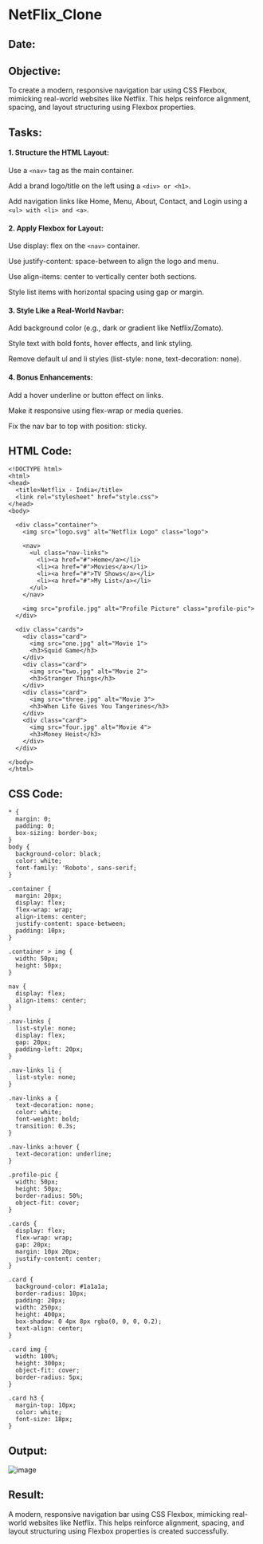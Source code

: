 # NetFlix_Clone
## Date:
## Objective:
To create a modern, responsive navigation bar using CSS Flexbox, mimicking real-world websites like Netflix. This helps reinforce alignment, spacing, and layout structuring using Flexbox properties.

## Tasks:

#### 1. Structure the HTML Layout:
Use a ```<nav>``` tag as the main container.

Add a brand logo/title on the left using a ```<div> or <h1>```.

Add navigation links like Home, Menu, About, Contact, and Login using a ```<ul> with <li> and <a>```.

#### 2. Apply Flexbox for Layout:
Use display: flex on the ```<nav>``` container.

Use justify-content: space-between to align the logo and menu.

Use align-items: center to vertically center both sections.

Style list items with horizontal spacing using gap or margin.

#### 3. Style Like a Real-World Navbar:
Add background color (e.g., dark or gradient like Netflix/Zomato).

Style text with bold fonts, hover effects, and link styling.

Remove default ul and li styles (list-style: none, text-decoration: none).

#### 4. Bonus Enhancements:
Add a hover underline or button effect on links.

Make it responsive using flex-wrap or media queries.

Fix the nav bar to top with position: sticky.
## HTML Code:
```
<!DOCTYPE html>
<html>
<head>
  <title>Netflix - India</title>
  <link rel="stylesheet" href="style.css">
</head>
<body>

  <div class="container">
    <img src="logo.svg" alt="Netflix Logo" class="logo">

    <nav>
      <ul class="nav-links">
        <li><a href="#">Home</a></li>
        <li><a href="#">Movies</a></li>
        <li><a href="#">TV Shows</a></li>
        <li><a href="#">My List</a></li>
      </ul>
    </nav>

    <img src="profile.jpg" alt="Profile Picture" class="profile-pic">
  </div>

  <div class="cards">
    <div class="card">
      <img src="one.jpg" alt="Movie 1">
      <h3>Squid Game</h3>
    </div>
    <div class="card">
      <img src="two.jpg" alt="Movie 2">
      <h3>Stranger Things</h3>
    </div>
    <div class="card">
      <img src="three.jpg" alt="Movie 3">
      <h3>When Life Gives You Tangerines</h3>
    </div>
    <div class="card">
      <img src="four.jpg" alt="Movie 4">
      <h3>Money Heist</h3>
    </div>
  </div>

</body>
</html>

```
## CSS Code:
```
* {
  margin: 0;
  padding: 0;
  box-sizing: border-box;
}
body {
  background-color: black;
  color: white;
  font-family: 'Roboto', sans-serif;
}

.container {
  margin: 20px;
  display: flex;
  flex-wrap: wrap;
  align-items: center;
  justify-content: space-between;
  padding: 10px;
}

.container > img {
  width: 50px;
  height: 50px;
}

nav {
  display: flex;
  align-items: center;
}

.nav-links {
  list-style: none;
  display: flex;
  gap: 20px;
  padding-left: 20px;
}

.nav-links li {
  list-style: none;
}

.nav-links a {
  text-decoration: none;
  color: white;
  font-weight: bold;
  transition: 0.3s;
}

.nav-links a:hover {
  text-decoration: underline;
}

.profile-pic {
  width: 50px;
  height: 50px;
  border-radius: 50%;
  object-fit: cover;
}

.cards {
  display: flex;
  flex-wrap: wrap;
  gap: 20px;
  margin: 10px 20px;
  justify-content: center;
}

.card {
  background-color: #1a1a1a;
  border-radius: 10px;
  padding: 20px;
  width: 250px;
  height: 400px;
  box-shadow: 0 4px 8px rgba(0, 0, 0, 0.2);
  text-align: center;
}

.card img {
  width: 100%;
  height: 300px;
  object-fit: cover;
  border-radius: 5px;
}

.card h3 {
  margin-top: 10px;
  color: white;
  font-size: 18px;
}

```
## Output:
![image](https://github.com/user-attachments/assets/b58e5c7e-fb29-4bd4-a7a5-b1b94b9335cf)

## Result:
A modern, responsive navigation bar using CSS Flexbox, mimicking real-world websites like Netflix. This helps reinforce alignment, spacing, and layout structuring using Flexbox properties is created successfully.
